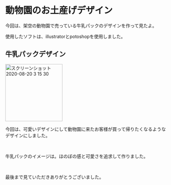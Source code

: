 <h1>動物園のお土産げデザイン</h1>
<p>今回は、架空の動物園で売っている牛乳パックのデザインを作って見たよ。</p>
<p>使用したソフトは、illustratorとpotoshopを使用しました。</p>
<h2>牛乳パックデザイン</h2>
<img width="179" alt="スクリーンショット 2020-08-20 3 15 30" src="https://user-images.githubusercontent.com/69723183/90674464-201c8a80-e294-11ea-900d-2929747c171c.png">
<p>今回は、可愛いデザインにして動物園に来たお客様が買って帰りたくなるようなデザインにしました。</p><br>
<p>牛乳パックのイメージは。ほのぼの感と可愛さを追求して作りました。</p><br>
 <p>最後まで見ていただきありがとうございました。</p>
